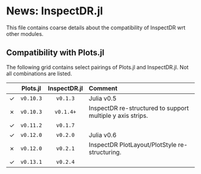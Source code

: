 # News: InspectDR.jl

This file contains coarse details about the compatibility of InspectDR wrt other modules.

## Compatibility with Plots.jl

The following grid contains select pairings of Plots.jl and InspectDR.jl.  Not all combinations are listed.

|         | Plots.jl | InspectDR.jl | Comment |
| :-----: | :------: | :----------: | :------ |
| &check; | `v0.10.3` | `v0.1.3` | Julia v0.5 |
| &cross; | `v0.10.3` | `v0.1.4+` | InspectDR re-structured to support multiple y axis strips. |
| &check; | `v0.11.2` | `v0.1.7` |  |
| &check; | `v0.12.0` | `v0.2.0` | Julia v0.6 |
| &cross; | `v0.12.0` | `v0.2.1` | InspectDR PlotLayout/PlotStyle re-structuring. |
| &check; | `v0.13.1` | `v0.2.4` |  |

